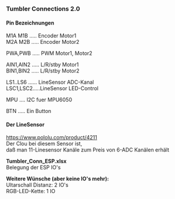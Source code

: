 ### Tumbler Connections 2.0
#### Pin Bezeichnungen  
M1A M1B ..... Encoder Motor1  
M2A M2B ..... Encoder Motor2

PWA,PWB ..... PWM Motor1, Motor2

AIN1,AIN2 ..... L/R/stby Motor1  
BIN1,BIN2 ..... L/R/stby Motor2

LS1..LS6 ...... LineSensor ADC-Kanal  
LSC1,LSC2.....LineSensor LED-Control

MPU .... I2C fuer MPU6050

BTN ..... Ein Button

#### Der LineSensor
https://www.pololu.com/product/4211  
Der Clou bei diesem Sensor ist,  
daß man 11-Linesensor Kanäle zum Preis von 6-ADC Kanälen erhält

**Tumbler_Conn_ESP.xlsx**  
Belegung der ESP IO's

**Weitere Wünsche (aber keine IO's mehr):**  
Ultarschall Distanz: 2 IO's  
RGB-LED-Kette: 1 IO






